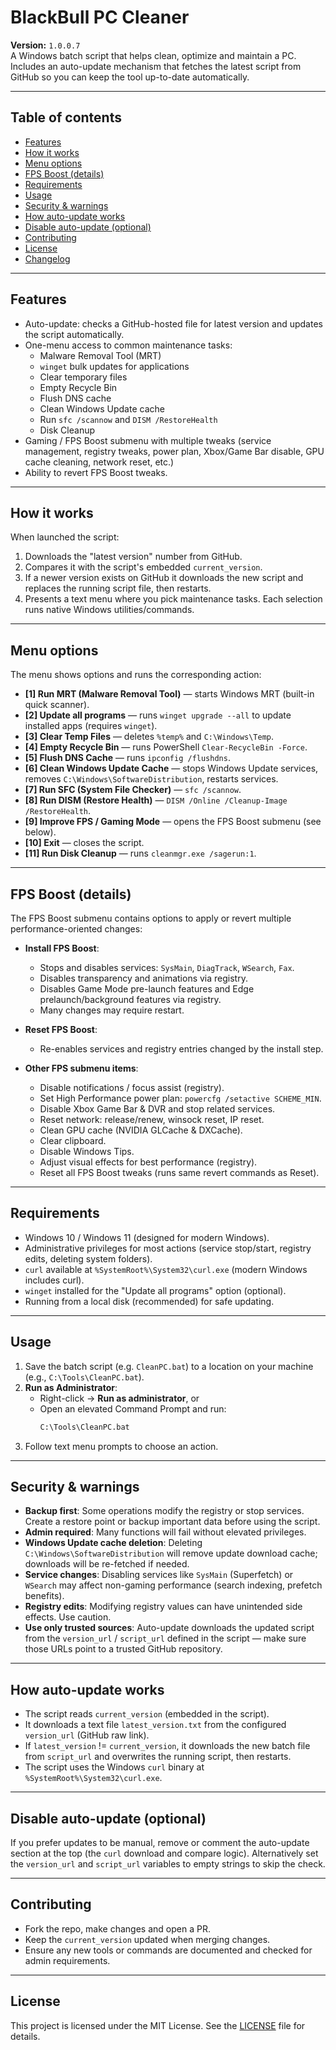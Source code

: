 # BlackBull PC Cleaner

**Version:** `1.0.0.7`  
A Windows batch script that helps clean, optimize and maintain a PC. Includes an auto-update mechanism that fetches the latest script from GitHub so you can keep the tool up-to-date automatically.

---

## Table of contents
- [Features](#features)  
- [How it works](#how-it-works)  
- [Menu options](#menu-options)  
- [FPS Boost (details)](#fps-boost-details)  
- [Requirements](#requirements)  
- [Usage](#usage)  
- [Security & warnings](#security--warnings)  
- [How auto-update works](#how-auto-update-works)  
- [Disable auto-update (optional)](#disable-auto-update-optional)  
- [Contributing](#contributing)  
- [License](#license)  
- [Changelog](#changelog)

---

## Features
- Auto-update: checks a GitHub-hosted file for latest version and updates the script automatically.
- One-menu access to common maintenance tasks:
  - Malware Removal Tool (MRT)
  - `winget` bulk updates for applications
  - Clear temporary files
  - Empty Recycle Bin
  - Flush DNS cache
  - Clean Windows Update cache
  - Run `sfc /scannow` and `DISM /RestoreHealth`
  - Disk Cleanup
- Gaming / FPS Boost submenu with multiple tweaks (service management, registry tweaks, power plan, Xbox/Game Bar disable, GPU cache cleaning, network reset, etc.)
- Ability to revert FPS Boost tweaks.

---

## How it works
When launched the script:
1. Downloads the "latest version" number from GitHub.
2. Compares it with the script's embedded `current_version`.
3. If a newer version exists on GitHub it downloads the new script and replaces the running script file, then restarts.
4. Presents a text menu where you pick maintenance tasks. Each selection runs native Windows utilities/commands.

---

## Menu options
The menu shows options and runs the corresponding action:

- **[1] Run MRT (Malware Removal Tool)** — starts Windows MRT (built-in quick scanner).
- **[2] Update all programs** — runs `winget upgrade --all` to update installed apps (requires `winget`).
- **[3] Clear Temp Files** — deletes `%temp%` and `C:\Windows\Temp`.
- **[4] Empty Recycle Bin** — runs PowerShell `Clear-RecycleBin -Force`.
- **[5] Flush DNS Cache** — runs `ipconfig /flushdns`.
- **[6] Clean Windows Update Cache** — stops Windows Update services, removes `C:\Windows\SoftwareDistribution`, restarts services.
- **[7] Run SFC (System File Checker)** — `sfc /scannow`.
- **[8] Run DISM (Restore Health)** — `DISM /Online /Cleanup-Image /RestoreHealth`.
- **[9] Improve FPS / Gaming Mode** — opens the FPS Boost submenu (see below).
- **[10] Exit** — closes the script.
- **[11] Run Disk Cleanup** — runs `cleanmgr.exe /sagerun:1`.

---

## FPS Boost (details)
The FPS Boost submenu contains options to apply or revert multiple performance-oriented changes:

- **Install FPS Boost**:
  - Stops and disables services: `SysMain`, `DiagTrack`, `WSearch`, `Fax`.
  - Disables transparency and animations via registry.
  - Disables Game Mode pre-launch features and Edge prelaunch/background features via registry.
  - Many changes may require restart.

- **Reset FPS Boost**:
  - Re-enables services and registry entries changed by the install step.

- **Other FPS submenu items**:
  - Disable notifications / focus assist (registry).
  - Set High Performance power plan: `powercfg /setactive SCHEME_MIN`.
  - Disable Xbox Game Bar & DVR and stop related services.
  - Reset network: release/renew, winsock reset, IP reset.
  - Clean GPU cache (NVIDIA GLCache & DXCache).
  - Clear clipboard.
  - Disable Windows Tips.
  - Adjust visual effects for best performance (registry).
  - Reset all FPS Boost tweaks (runs same revert commands as Reset).

---

## Requirements
- Windows 10 / Windows 11 (designed for modern Windows).
- Administrative privileges for most actions (service stop/start, registry edits, deleting system folders).
- `curl` available at `%SystemRoot%\System32\curl.exe` (modern Windows includes curl).
- `winget` installed for the "Update all programs" option (optional).
- Running from a local disk (recommended) for safe updating.

---

## Usage
1. Save the batch script (e.g. `CleanPC.bat`) to a location on your machine (e.g., `C:\Tools\CleanPC.bat`).
2. **Run as Administrator**:
   - Right-click → **Run as administrator**, or
   - Open an elevated Command Prompt and run:
     ```cmd
     C:\Tools\CleanPC.bat
     ```
3. Follow text menu prompts to choose an action.

---

## Security & warnings
- **Backup first**: Some operations modify the registry or stop services. Create a restore point or backup important data before using the script.
- **Admin required**: Many functions will fail without elevated privileges.
- **Windows Update cache deletion**: Deleting `C:\Windows\SoftwareDistribution` will remove update download cache; downloads will be re-fetched if needed.
- **Service changes**: Disabling services like `SysMain` (Superfetch) or `WSearch` may affect non-gaming performance (search indexing, prefetch benefits).
- **Registry edits**: Modifying registry values can have unintended side effects. Use caution.
- **Use only trusted sources**: Auto-update downloads the updated script from the `version_url` / `script_url` defined in the script — make sure those URLs point to a trusted GitHub repository.

---

## How auto-update works
- The script reads `current_version` (embedded in the script).
- It downloads a text file `latest_version.txt` from the configured `version_url` (GitHub raw link).
- If `latest_version` != `current_version`, it downloads the new batch file from `script_url` and overwrites the running script, then restarts.
- The script uses the Windows `curl` binary at `%SystemRoot%\System32\curl.exe`.

---

## Disable auto-update (optional)
If you prefer updates to be manual, remove or comment the auto-update section at the top (the `curl` download and compare logic). Alternatively set the `version_url` and `script_url` variables to empty strings to skip the check.

---

## Contributing
- Fork the repo, make changes and open a PR.
- Keep the `current_version` updated when merging changes.
- Ensure any new tools or commands are documented and checked for admin requirements.

---

## License

This project is licensed under the MIT License. See the [LICENSE](LICENSE) file for details.
